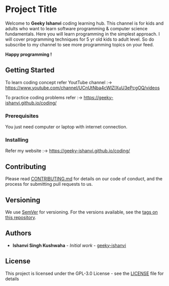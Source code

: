 # Project Title

Welcome to **Geeky Ishanvi** coding learning hub. This channel is for kids and adults who want to learn software programming & computer science fundamentals. Here you will learn programming in the simplest approach. I will cover programming techniques for 5 yr old kids to adult level. So do subscribe to my channel to see more programming topics on your feed. 

**Happy programming !**

## Getting Started

To learn coding concept refer YoutTube channel :-> https://www.youtube.com/channel/UCnUtNba4cWlZIXuU3ePcgOQ/videos

To practice coding problems refer :-> https://geeky-ishanvi.github.io/coding/

### Prerequisites

You just need computer or laptop with internet connection. 

### Installing

Refer my website :-> https://geeky-ishanvi.github.io/coding/

## Contributing

Please read [CONTRIBUTING.md](https://gist.github.com/PurpleBooth/b24679402957c63ec426) for details on our code of conduct, and the process for submitting pull requests to us.

## Versioning

We use [SemVer](http://semver.org/) for versioning. For the versions available, see the [tags on this repository](https://github.com/your/project/tags). 

## Authors

* **Ishanvi Singh Kushwaha** - *Initial work* - [geeky-ishanvi](https://github.com/geeky-ishanvi)

## License

This project is licensed under the GPL-3.0 License - see the [LICENSE](LICENSE) file for details

